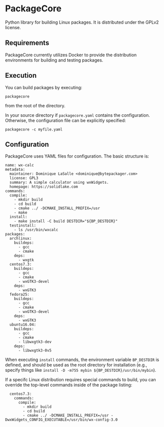 PackageCore
===========

Python library for building Linux packages. It is distributed under the GPLv2
license.


Requirements
------------

PackageCore currently utilizes Docker to provide the distribution environments
for building and testing packages.


Execution
---------

You can build packages by executing:
```
packagecore
```
from the root of the directory.

In your source directory if `packagecore.yaml` contains the configuration.
Otherwise, the configuration file can be explicitly specified:
```
packagecore -c myfile.yaml
```


Configuration
-------------

PackageCore uses YAML files for configuration. The basic structure is:

```
name: wx-calc 
metadata:
  maintainer: Dominique LaSalle <dominique@bytepackager.com>
  license: GPL3 
  summary: A simple calculator using wxWidgets.
  homepage: https://solidlake.com
commands:
  compile:
    - mkdir build
    - cd build
    - cmake ../ -DCMAKE_INSTALL_PREFIX=/usr
    - make
  install:
    - make install -C build DESTDIR="${BP_DESTDIR}"
  testinstall:
    - ls /usr/bin/wxcalc
packages:
  archlinux:
    buildeps:
      - gcc
      - cmake
    deps:
      - wxgtk
  centos7.3:
    buildeps:
      - gcc 
      - cmake
      - wxGTK3-devel
    deps:
      - wxGTK3
  fedora25:
    buildeps:
      - gcc 
      - cmake
      - wxGTK3-devel
    deps:
      - wxGTK3
  ubuntu16.04:
    buildeps:
      - gcc 
      - cmake
      - libwxgtk3-dev
    deps:
      - libwxgtk3-0v5
```

When executing `install` commands, the environment variable `BP_DESTDIR` is
defined, and should be used as the root directory for installation (e.g.,
specify things like `install -D -m755 mybin ${BP_DESTDIR}/usr/bin/mybin`).

If a specifc Linux distribution requires special commands to build, you can
override the top-level commands inside of the package listing:
```
  centos7.3:
    commands:
      compile:
        - mkdir build
        - cd build
        - cmake ../ -DCMAKE_INSTALL_PREFIX=/usr -DwxWidgets_CONFIG_EXECUTABLE=/usr/bin/wx-config-3.0
```


